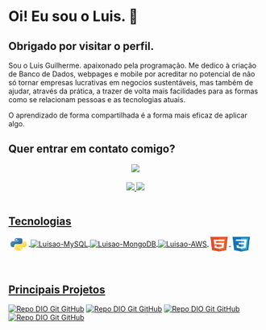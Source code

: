<div>
    <h1>Oi! Eu sou o Luis. 👋 </h1>
    <h2>Obrigado por visitar o perfil.</h2>
    <p> Sou o Luis Guilherme. apaixonado pela programação. Me dedico à criação de Banco de Dados, webpages e mobile por acreditar no potencial de não só tornar empresas lucrativas em negocios sustentáveis, mas também de ajudar, através da prática, a trazer de volta mais facilidades para as formas como se relacionam pessoas e as tecnologias atuais.  
    </p>
    <p>O aprendizado de forma compartilhada é a forma mais eficaz de aplicar algo.</p>
</div>
<div>
    <h2>Quer entrar em contato comigo?</h2>
   <div align="center">
    <a href="https://www.linkedin.com/in/luis3guilherme3lopes/" target="_blank"><img src="https://img.shields.io/badge/-LinkedIn-%230077B5?style=for-the-badge&logo=linkedin&logoColor=white" target="_blank"></a>  
   </div>
   
</div>
<br>
<div align="center">
  <a href="https://github.com/Luluzao0">
  <img height="180em" src="https://github-readme-stats.vercel.app/api?username=Luluzao0&show_icons=true&theme=tokyonight&include_all_commits=true&count_private=true"/>
  <img height="180em" src="https://github-readme-stats.vercel.app/api/top-langs/?username=Luluzao0&layout=compact&langs_count=7&theme=tokyonight"/>
</div>
<div style="display: inline_block"><br>
    <h2>Tecnologias</h2>
  <img align="center" alt="Luisao-Python" height="30" width="40" src="https://raw.githubusercontent.com/devicons/devicon/master/icons/python/python-original.svg">
  <img align="center" alt="Luisao-MySQL" height="30" width="40" src="https://cdn.jsdelivr.net/gh/devicons/devicon/icons/mysql/mysql-original-wordmark.svg">
  <img align="center" alt="Luisao-MongoDB" height="30" width="40" src="https://www.pngall.com/wp-content/uploads/13/Mongodb-PNG-Image-HD.png">
  <img align="center" alt="Luisao-AWS" height="30" width="30" src="https://static-00.iconduck.com/assets.00/aws-icon-2048x2048-274bm1xi.png">
  <img align="center" alt="Luisao-HTML" height="30" width="40" src="https://raw.githubusercontent.com/devicons/devicon/master/icons/html5/html5-original.svg">
  <img align="center" alt="Luisao-CSS" height="30" width="40" src="https://raw.githubusercontent.com/devicons/devicon/master/icons/css3/css3-original.svg">
</div>
<br>
<br>

## Principais Projetos
[![Repo DIO Git GitHub](https://github-readme-stats.vercel.app/api/pin/?username=elidianaandrade&repo=dio-lab-open-source&bg_color=000&border_color=30A3DC&show_icons=true&icon_color=30A3DC&title_color=E94D5F&text_color=FFF)](https://github.com/elidianaandrade/dio-lab-open-source)
[![Repo DIO Git GitHub](https://github-readme-stats.vercel.app/api/pin/?username=Luluzao0&repo=Currency-rate-app&bg_color=000&border_color=30A3DC&show_icons=true&icon_color=30A3DC&title_color=E94D5F&text_color=FFF)](https://github.com/digitalinnovationone/roadmaps)
[![Repo DIO Git GitHub](https://github-readme-stats.vercel.app/api/pin/?username=Luluzao0&repo=cellphone-sales-management-system&bg_color=000&border_color=30A3DC&show_icons=true&icon_color=30A3DC&title_color=E94D5F&text_color=FFF)](https://github.com/elidianaandrade/dio-lab-open-source)
[![Repo DIO Git GitHub](https://github-readme-stats.vercel.app/api/pin/?username=Luluzao0&repo=crud-clientes&bg_color=000&border_color=30A3DC&show_icons=true&icon_color=30A3DC&title_color=E94D5F&text_color=FFF)](https://github.com/digitalinnovationone/roadmaps)
    
